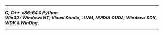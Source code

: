 -----------------
___C, C++, x86-64 & Python.___      
___Win32 / Windows NT, Visual Studio, LLVM, NVIDIA CUDA, Windows SDK, WDK & WinDbg.___    

---------------
